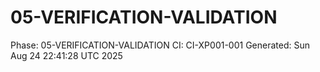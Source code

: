 # 05-VERIFICATION-VALIDATION
Phase: 05-VERIFICATION-VALIDATION
CI: CI-XP001-001
Generated: Sun Aug 24 22:41:28 UTC 2025
